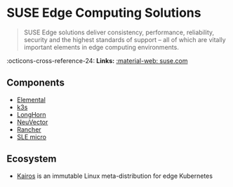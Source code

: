 # SUSE Edge Computing Solutions

> SUSE Edge solutions deliver consistency, performance, reliability, security and the highest standards of support – all of which are vitally important elements in edge computing environments.

:octicons-cross-reference-24: **Links:**
[:material-web: suse.com](https://www.suse.com/solutions/edge-computing/)

## Components

* [Elemental](elemental.md)
* [k3s](k3s.md)
* [LongHorn](longhorn.md)
* [NeuVector](neuvector/index.md)
* [Rancher](rancher/index.md)
* [SLE micro](sle-micro.md)

## Ecosystem

* [Kairos](https://github.com/kairos-io/kairos) is an immutable Linux meta-distribution for edge Kubernetes
